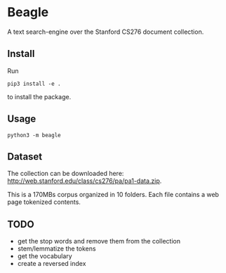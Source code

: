 # Beagle

A text search-engine over the Stanford CS276 document collection.

## Install

Run
```shell
pip3 install -e .
```
to install the package.

## Usage

```shell
python3 -m beagle
```

## Dataset

The collection can be downloaded here: http://web.stanford.edu/class/cs276/pa/pa1-data.zip.

This is a 170MBs corpus organized in 10 folders. Each file contains a web page tokenized contents.

## TODO

- get the stop words and remove them from the collection
- stem/lemmatize the tokens
- get the vocabulary
- create a reversed index
